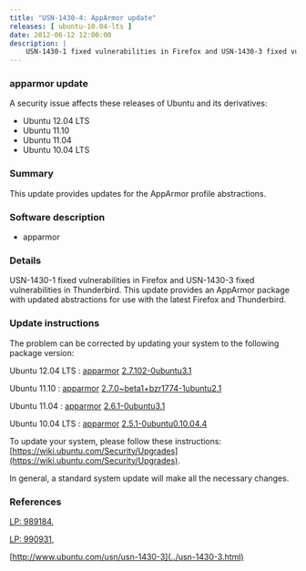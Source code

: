 ```yaml
---
title: "USN-1430-4: AppArmor update"
releases: [ ubuntu-10.04-lts ]
date: 2012-06-12 12:00:00
description: |
    USN-1430-1 fixed vulnerabilities in Firefox and USN-1430-3 fixed vulnerabilities in Thunderbird. This update provides an AppArmor package with updated abstractions for use with the latest Firefox and Thunderbird. 
--- 
```

 
### apparmor update

A security issue affects these releases of Ubuntu and its derivatives:

* Ubuntu 12.04 LTS
* Ubuntu 11.10
* Ubuntu 11.04
* Ubuntu 10.04 LTS

### Summary

This update provides updates for the AppArmor profile abstractions. 

### Software description

* apparmor 

### Details

USN-1430-1 fixed vulnerabilities in Firefox and USN-1430-3 fixed vulnerabilities in Thunderbird. This update provides an AppArmor package with updated abstractions for use with the latest Firefox and Thunderbird. 

### Update instructions

The problem can be corrected by updating your system to the following package version:

Ubuntu 12.04 LTS
 : [apparmor](https://launchpad.net/ubuntu/+source/apparmor) <span> [2.7.102-0ubuntu3.1](https://launchpad.net/ubuntu/+source/apparmor/2.7.102-0ubuntu3.1) </span> 

Ubuntu 11.10
 : [apparmor](https://launchpad.net/ubuntu/+source/apparmor) <span> [2.7.0~beta1+bzr1774-1ubuntu2.1](https://launchpad.net/ubuntu/+source/apparmor/2.7.0~beta1+bzr1774-1ubuntu2.1) </span> 

Ubuntu 11.04
 : [apparmor](https://launchpad.net/ubuntu/+source/apparmor) <span> [2.6.1-0ubuntu3.1](https://launchpad.net/ubuntu/+source/apparmor/2.6.1-0ubuntu3.1) </span> 

Ubuntu 10.04 LTS
 : [apparmor](https://launchpad.net/ubuntu/+source/apparmor) <span> [2.5.1-0ubuntu0.10.04.4](https://launchpad.net/ubuntu/+source/apparmor/2.5.1-0ubuntu0.10.04.4) </span> 

To update your system, please follow these instructions: [https://wiki.ubuntu.com/Security/Upgrades](https://wiki.ubuntu.com/Security/Upgrades).

In general, a standard system update will make all the necessary changes. 

### References

 [LP: 989184](https://launchpad.net/bugs/989184), 

 [LP: 990931](https://launchpad.net/bugs/990931), 

 [http://www.ubuntu.com/usn/usn-1430-3](../usn-1430-3.html)
 
